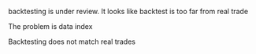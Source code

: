 backtesting is under review. It looks like backtest is too far from real trade

The problem is data index

Backtesting does not match real trades
